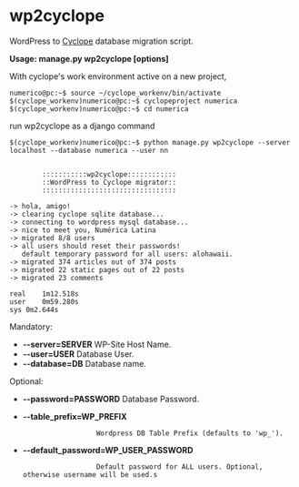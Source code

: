 # wp2cyclope
WordPress to [Cyclope](http://cyclope.codigosur.org/) database migration script.

**Usage: manage.py wp2cyclope [options]**

With cyclope's work environment active on a new project,
```
numerico@pc:~$ source ~/cyclope_workenv/bin/activate
$(cyclope_workenv)numerico@pc:~$ cyclopeproject numerica
$(cyclope_workenv)numerico@pc:~$ cd numerica
```
run wp2cyclope as a django command
```
$(cyclope_workenv)numerico@pc:~$ python manage.py wp2cyclope --server localhost --database numerica --user nn


        :::::::::::wp2cyclope::::::::::::
        ::WordPress to Cyclope migrator::
        :::::::::::::::::::::::::::::::::

-> hola, amigo!
-> clearing cyclope sqlite database...
-> connecting to wordpress mysql database...
-> nice to meet you, Numérica Latina
-> migrated 8/8 users
-> all users should reset their passwords!
   default temporary password for all users: alohawaii.
-> migrated 374 articles out of 374 posts
-> migrated 22 static pages out of 22 posts
-> migrated 23 comments

real	1m12.518s
user	0m59.280s
sys	0m2.644s

```

Mandatory:
+ **--server=SERVER**       WP-Site Host Name.
+ **--user=USER**           Database User.
+ **--database=DB**         Database name.

Optional:
+ **--password=PASSWORD**   Database Password.
+ **--table_prefix=WP_PREFIX**

                        Wordpress DB Table Prefix (defaults to 'wp_').
+ **--default_password=WP_USER_PASSWORD**

                        Default password for ALL users. Optional, otherwise username will be used.s
